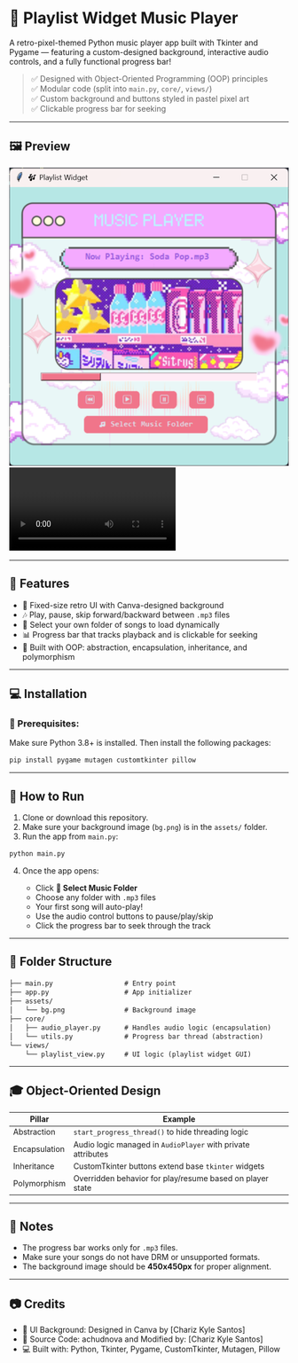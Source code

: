 # 🎵 Playlist Widget Music Player

A retro-pixel-themed Python music player app built with Tkinter and Pygame — featuring a custom-designed background, interactive audio controls, and a fully functional progress bar!

> ✅ Designed with Object-Oriented Programming (OOP) principles  
> ✅ Modular code (split into `main.py`, `core/`, `views/`)  
> ✅ Custom background and buttons styled in pastel pixel art  
> ✅ Clickable progress bar for seeking  

---

## 🖼️ Preview

![UI Screenshot](assets/preview.png)
![Playlist Widget](assets/vid_preview.mp4)

---

## 🚀 Features

- 🎨 Fixed-size retro UI with Canva-designed background
- 🎶 Play, pause, skip forward/backward between `.mp3` files
- 📂 Select your own folder of songs to load dynamically
- 📊 Progress bar that tracks playback and is clickable for seeking
- 🧠 Built with OOP: abstraction, encapsulation, inheritance, and polymorphism

---

## 💻 Installation

### 🐍 Prerequisites:
Make sure Python 3.8+ is installed. Then install the following packages:

```bash
pip install pygame mutagen customtkinter pillow
````

---

## 🧠 How to Run

1. Clone or download this repository.
2. Make sure your background image (`bg.png`) is in the `assets/` folder.
3. Run the app from `main.py`:

```bash
python main.py
```

4. Once the app opens:

   * Click **🎵 Select Music Folder**
   * Choose any folder with `.mp3` files
   * Your first song will auto-play!
   * Use the audio control buttons to pause/play/skip
   * Click the progress bar to seek through the track

---

## 📁 Folder Structure

```
├── main.py                  # Entry point
├── app.py                   # App initializer
├── assets/
│   └── bg.png               # Background image
├── core/
│   ├── audio_player.py      # Handles audio logic (encapsulation)
│   └── utils.py             # Progress bar thread (abstraction)
└── views/
    └── playlist_view.py     # UI logic (playlist widget GUI)
```

---

## 🎓 Object-Oriented Design

| Pillar        | Example                                                      |
| ------------- | ------------------------------------------------------------ |
| Abstraction   | `start_progress_thread()` to hide threading logic            |
| Encapsulation | Audio logic managed in `AudioPlayer` with private attributes |
| Inheritance   | CustomTkinter buttons extend base `tkinter` widgets          |
| Polymorphism  | Overridden behavior for play/resume based on player state    |

---

## 📌 Notes

* The progress bar works only for `.mp3` files.
* Make sure your songs do not have DRM or unsupported formats.
* The background image should be **450x450px** for proper alignment.

---

## 📷 Credits

* 🎨 UI Background: Designed in Canva by \[Chariz Kyle Santos]
* 🧠 Source Code: achudnova and Modified by: \[Chariz Kyle Santos]
* 💻 Built with: Python, Tkinter, Pygame, CustomTkinter, Mutagen, Pillow